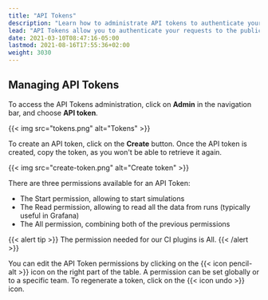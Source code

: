 ```yaml
---
title: "API Tokens"
description: "Learn how to administrate API tokens to authenticate your requests to the public API."
lead: "API Tokens allow you to authenticate your requests to the public API."
date: 2021-03-10T08:47:16-05:00
lastmod: 2021-08-16T17:55:36+02:00
weight: 3030
---
```


## Managing API Tokens

To access the API Tokens administration, click on **Admin** in the navigation bar, and choose **API token**.

{{< img src="tokens.png" alt="Tokens" >}}

To create an API token, click on the **Create** button. Once the API token is created, copy the token, as you won't be able to retrieve it again.

{{< img src="create-token.png" alt="Create token" >}}

There are three permissions available for an API Token:

- The Start permission, allowing to start simulations
- The Read permission, allowing to read all the data from runs (typically useful in Grafana)
- The All permission, combining both of the previous permissions

{{< alert tip >}}
The permission needed for our CI plugins is All.
{{< /alert >}}

You can edit the API Token permissions by clicking on the {{< icon pencil-alt >}} icon on the right part of the table. A permission can be set globally or to a specific team.
To regenerate a token, click on the {{< icon undo >}} icon.
